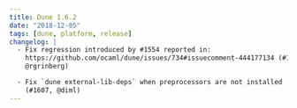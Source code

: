 ```yaml
---
title: Dune 1.6.2
date: "2018-12-05"
tags: [dune, platform, release]
changelog: |
  - Fix regression introduced by #1554 reported in:
    https://github.com/ocaml/dune/issues/734#issuecomment-444177134 (#1612,
    @rgrinberg)

  - Fix `dune external-lib-deps` when preprocessors are not installed
    (#1607, @diml)
---
```


